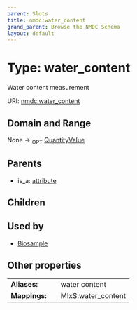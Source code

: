 ```yaml
---
parent: Slots
title: nmdc:water_content
grand_parent: Browse the NMDC Schema
layout: default
---
```


# Type: water_content


Water content measurement

URI: [nmdc:water_content](https://microbiomedata/meta/water_content)

## Domain and Range

None ->  <sub>OPT</sub> [QuantityValue](QuantityValue.md)

## Parents

 *  is_a: [attribute](attribute.md)

## Children


## Used by

 * [Biosample](Biosample.md)

## Other properties

|  |  |  |
| --- | --- | --- |
| **Aliases:** | | water content |
| **Mappings:** | | MIxS:water_content |

